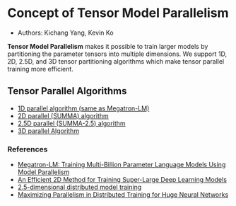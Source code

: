 # Concept of Tensor Model Parallelism
- Authors: Kichang Yang, Kevin Ko

**Tensor Model Parallelism** makes it possible to train larger models by partitioning the parameter tensors into multiple dimensions.
We support 1D, 2D, 2.5D, and 3D tensor partitioning algorithms which make tensor parallel training more efficient.

## Tensor Parallel Algorithms
- [1D parallel algorithm (same as Megatron-LM)](tp/1d_parallel_algorithm.md)
- [2D parallel (SUMMA) algorithm](tp/2d_parallel_algorithm.md)
- [2.5D parallel (SUMMA-2.5) algorithm](tp/2p5d_parallel_algorithm.md)
- [3D parallel Algorithm](tp/3d_parallel_algorithm.md)

### References
- [Megatron-LM: Training Multi-Billion Parameter Language Models Using Model Parallelism](https://arxiv.org/abs/1909.08053)
- [An Efficient 2D Method for Training Super-Large Deep Learning Models](https://arxiv.org/abs/2104.05343)
- [2.5-dimensional distributed model training](https://arxiv.org/abs/2105.14500)
- [Maximizing Parallelism in Distributed Training for Huge Neural Networks](https://arxiv.org/abs/2105.14450)




